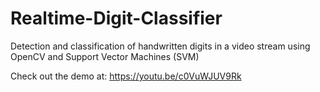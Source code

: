 # Realtime-Digit-Classifier
Detection and classification of handwritten digits in a video stream using OpenCV and Support Vector Machines (SVM)

Check out the demo at:
https://youtu.be/c0VuWJUV9Rk
